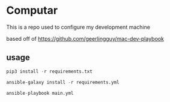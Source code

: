 # Computar

This is a repo used to configure my development machine

based off of https://github.com/geerlingguy/mac-dev-playbook

## usage

```python
pip3 install -r requirements.txt

ansible-galaxy install -r requirements.yml

ansible-playbook main.yml
```
